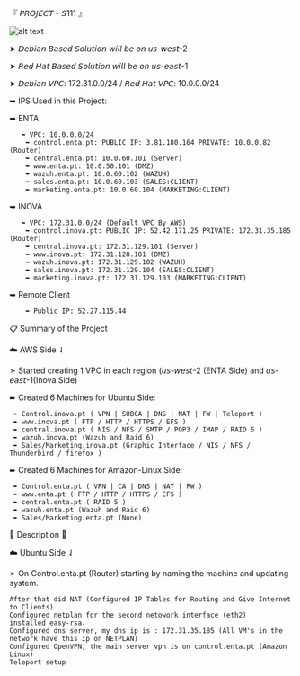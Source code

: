 『 𝘗𝘙𝘖𝘑𝘌𝘊𝘛 - 𝘚111 』

![alt text](https://i.imgur.com/EAyB6Rt.png)
   

➤ 𝘋𝘦𝘣𝘪𝘢𝘯 𝘉𝘢𝘴𝘦𝘥 𝘚𝘰𝘭𝘶𝘵𝘪𝘰𝘯 𝘸𝘪𝘭𝘭 𝘣𝘦 𝘰𝘯 𝘶𝘴-𝘸𝘦𝘴𝘵-2

➤ 𝘙𝘦𝘥 𝘏𝘢𝘵  𝘉𝘢𝘴𝘦𝘥 𝘚𝘰𝘭𝘶𝘵𝘪𝘰𝘯 𝘸𝘪𝘭𝘭 𝘣𝘦 𝘰𝘯 𝘶𝘴-𝘦𝘢𝘴𝘵-1
    
➤ 𝘋𝘦𝘣𝘪𝘢𝘯 𝘝𝘗𝘊: 172.31.0.0/24 / 𝘙𝘦𝘥 𝘏𝘢𝘵 𝘝𝘗𝘊: 10.0.0.0/24

➥ IPS Used in this Project:

  ➥ ENTA:
  
       ➥ VPC: 10.0.0.0/24
        ➥ control.enta.pt: PUBLIC IP: 3.81.180.164 PRIVATE: 10.0.0.82 (Router) 
        ➥ central.enta.pt: 10.0.60.101 (Server)
        ➥ www.enta.pt: 10.0.50.101 (DMZ)
        ➥ wazuh.enta.pt: 10.0.60.102 (WAZUH)
        ➥ sales.enta.pt: 10.0.60.103 (SALES:CLIENT)
        ➥ marketing.enta.pt: 10.0.60.104 (MARKETING:CLIENT)
 ➥ INOVA 
 
       ➥ VPC: 172.31.0.0/24 (Default VPC By AWS)
        ➥ control.inova.pt: PUBLIC IP: 52.42.171.25 PRIVATE: 172.31.35.185 (Router)
        ➥ central.inova.pt: 172.31.129.101 (Server)
        ➥ www.inova.pt: 172.31.128.101 (DMZ)
        ➥ wazuh.inova.pt: 172.31.129.102 (WAZUH)
        ➥ sales.inova.pt: 172.31.129.104 (SALES:CLIENT)
        ➥ marketing.inova.pt: 172.31.129.103 (MARKETING:CLIENT)

 ➥ Remote Client
       
        ➥ Public IP: 52.27.115.44


📋 Summary of the Project

☁️ AWS Side ⇃

➣ Started creating 1 VPC in each region (𝘶𝘴-𝘸𝘦𝘴𝘵-2 (ENTA Side) and 𝘶𝘴-𝘦𝘢𝘴𝘵-1(Inova Side)

  ➨ Created 6 Machines for Ubuntu Side:
  
     ➨ Control.inova.pt ( VPN | SUBCA | DNS | NAT | FW | Teleport )
     ➨ www.inova.pt ( FTP / HTTP / HTTPS / EFS ) 
     ➨ central.inova.pt ( NIS / NFS / SMTP / POP3 / IMAP / RAID 5 )
     ➨ wazuh.inova.pt (Wazuh and Raid 6)
     ➨ Sales/Marketing.inova.pt (Graphic Interface / NIS / NFS / Thunderbird / firefox )
   
  ➨ Created 6 Machines for Amazon-Linux Side:
  
     ➨ Control.enta.pt ( VPN | CA | DNS | NAT | FW )
     ➨ www.enta.pt ( FTP / HTTP / HTTPS / EFS ) 
     ➨ central.enta.pt ( RAID 5 )
     ➨ wazuh.enta.pt (Wazuh and Raid 6)
     ➨ Sales/Marketing.enta.pt (None)


🚩 Description 🚩

☁️ Ubuntu Side ⇃

➣ On Control.enta.pt (Router) starting by naming the machine and updating system.

    After that did NAT (Configured IP Tables for Routing and Give Internet to Clients)
    Configured netplan for the second netowork interface (eth2)    
    installed easy-rsa.   
    Configured dns server, my dns ip is : 172.31.35.185 (All VM's in the network have this ip on NETPLAN)    
    Configured OpenVPN, the main server vpn is on control.enta.pt (Amazon Linux)   
    Teleport setup
  
  
  
